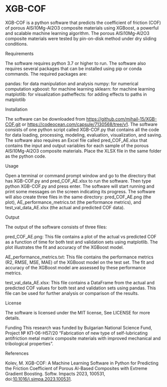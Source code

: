 # XGB-COF
XGB-COF is a python software that predicts the coefficient of friction (COF) of porous AlSi10Mg-Al2O3 composite materials using XGBoost, a powerful and scalable machine learning algorithm. The porous AlSi10Mg-Al2O3 composite materials were tested by pin-on-disk method under dry sliding conditions.

Requirements

The software requires python 3.7 or higher to run. The software also requires several packages that can be installed using pip or conda commands. The required packages are:

pandas: for data manipulation and analysis
numpy: for numerical computation
xgboost: for machine learning
sklearn: for machine learning
matplotlib: for visualization
patheffects: for adding effects to paths in matplotlib


Installation

The software can be downloaded from https://github.com/mihail-15/XGB-COF.git or https://codeocean.com/capsule/7130568/tree/v1. The software consists of one python script called XGB-COF.py that contains all the code for data loading, processing, modeling, evaluation, visualization, and saving. The software also requires an Excel file called pred_COF_AE.xlsx that contains the input and output variables for each sample of the porous AlSi10Mg-Al2O3 composite materials. Place the XLSX file in the same folder as the python code.

Usage

Open a terminal or command prompt window and go to the directory that has XGB-COF.py and pred_COF_AE.xlsx to run the software. Then type python XGB-COF.py and press enter. The software will start running and print some messages on the screen indicating its progress. The software will also create three files in the same directory: pred_COF_AE.png (the plot), AE_performance_metrics.txt (the performance metrics), and test_val_data_AE.xlsx (the actual and predicted COF data).

Output

The output of the software consists of three files:

pred_COF_AE.png: This file contains a plot of the actual vs predicted COF as a function of time for both test and validation sets using matplotlib. The plot illustrates the fit and accuracy of the XGBoost model.

AE_performance_metrics.txt: This file contains the performance metrics (R2, RMSE, MSE, MAE) of the XGBoost model on the test set. The fit and accuracy of the XGBoost model are assessed by these performance metrics.

test_val_data_AE.xlsx: This file contains a DataFrame from the actual and predicted COF values for both test and validation sets using pandas. This file can be used for further analysis or comparison of the results.

License

The software is licensed under the MIT license, See LICENSE for more details.

Funding
This research was funded by Bulgarian National Science Fund, Project № КП-06-Н57/20 “Fabrication of new type of self-lubricating antifriction metal matrix composite materials with improved mechanical and tribological properties”.

References

Kolev, M. XGB-COF: A Machine Learning Software in Python for Predicting the Friction Coefficient of Porous Al-Based Composites with Extreme Gradient Boosting. Softw. Impacts 2023, 100531, doi:[10.1016/j.simpa.2023.100531](https://doi.org/10.1016/j.simpa.2023.100531).




